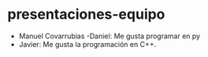 # presentaciones-equipo
- Manuel Covarrubias
-Daniel: Me gusta programar en py
- Javier: Me gusta la programación en C++.